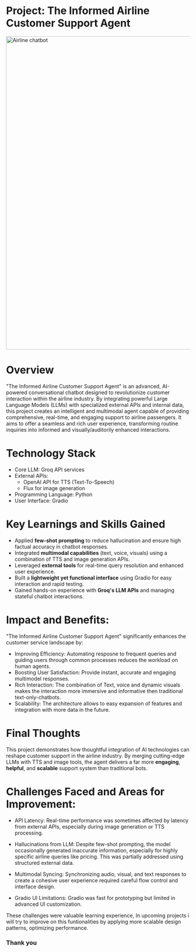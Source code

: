 # Project: The Informed Airline Customer Support Agent
<img width="1871" height="857" alt="Airline chatbot" src="https://github.com/user-attachments/assets/a28767b4-1aaa-4a26-806a-6254ae924542" />

# Overview
"The Informed Airline Customer Support Agent" is an advanced, AI-powered conversational chatbot designed to revolutionize customer interaction within the airline industry. By integrating powerful Large Language Models (LLMs) with specialized external APIs and internal data, this project creates an intelligent and multimodal agent capable of providing comprehensive, real-time, and engaging support to airline passengers. It aims to offer a seamless and rich user experience, transforming routine inquiries into informed and visually/auditorily enhanced interactions.

# Technology Stack
 * Core LLM: Groq API services
 * External APIs:
   * OpenAI API for TTS (Text-To-Speech)
   * Flux for image generation
 * Programming Language: Python
 * User Interface: Gradio

# Key Learnings and Skills Gained
-  Applied **few-shot prompting** to reduce hallucination and ensure high factual accuracy in chatbot responses.
-  Integrated **multimodal capabilities** (text, voice, visuals) using a combination of TTS and image generation APIs.
-  Leveraged **external tools** for real-time query resolution and enhanced user experience.
-  Built a **lightweight yet functional interface** using Gradio for easy interaction and rapid testing.
-  Gained hands-on experience with **Groq's LLM APIs** and managing stateful chatbot interactions.

# Impact and Benefits:
"The Informed Airline Customer Support Agent" significantly enhances the customer service landscape by:
  * Improving Efficiency: Automating resposne to frequent queries and guiding users through common processes reduces the workload on human agents.
  * Boosting User Satisfaction: Provide instant, accurate and engaging multimodel responses.
  * Rich Interaction: The combination of Text, voice and dynamic visuals makes the interaction more immersive and informative then traditional text-only-chatbots.
  * Scalability: The architecture allows to easy expansion of features and integration with more data in the future.

# Final Thoughts
This project demonstrates how thoughtful integration of AI technologies can reshape customer support in the airline industry. By merging cutting-edge LLMs with TTS and image tools, the agent delivers a far more **engaging**, **helpful**, and **scalable** support system than traditional bots.

# Challenges Faced and Areas for Improvement:
- API Latency: Real-time performance was sometimes affected by latency from external APIs, especially during image generation or TTS processing.

- Hallucinations from LLM: Despite few-shot prompting, the model occasionally generated inaccurate information, especially for highly specific airline queries like pricing. This was partially addressed using structured external data.

- Multimodal Syncing: Synchronizing audio, visual, and text responses to create a cohesive user experience required careful flow control and interface design.

- Gradio UI Limitations: Gradio was fast for prototyping but limited in advanced UI customization.

These challenges were valuable learning experience, In upcoming projects i will try to improve on this funtionalities by applying more scalable design patterns, optimizing performance.

### Thank you




